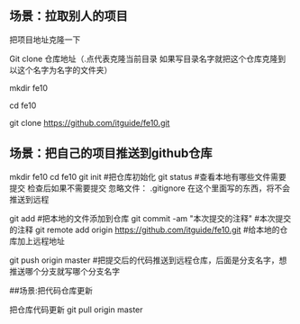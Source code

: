 ## 场景：拉取别人的项目
把项目地址克隆一下


Git clone 仓库地址（.点代表克隆当前目录 如果写目录名字就把这个仓库克隆到以这个名字为名字的文件夹）

mkdir fe10

cd fe10

git clone https://github.com/itguide/fe10.git



## 场景：把自己的项目推送到github仓库

mkdir fe10
cd fe10
git init      #把仓库初始化
git status    #查看本地有哪些文件需要提交 检查后如果不需要提交
忽略文件： .gitignore
            在这个里面写的东西，将不会推送到远程
            
git add       #把本地的文件添加到仓库
git commit -am "本次提交的注释"     #本次提交的注释
git remote add origin https://github.com/itguide/fe10.git  #给本地的仓库加上远程地址

git push origin master    #把提交后的代码推送到远程仓库，后面是分支名字，想推送哪个分支就写哪个分支名字


##场景:把代码仓库更新

把仓库代码更新
git pull origin master
